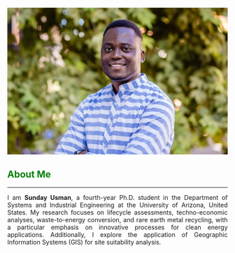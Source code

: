 ![Profile Image](assets/images/profile-picture.jpg)

## <span style="color: green;">**About Me**</span>  <!-- green -->
---
<div style="text-align: justify;">
I am <strong>Sunday Usman</strong>, a fourth-year Ph.D. student in the Department of Systems and Industrial Engineering at the University of Arizona, United States. My research focuses on lifecycle assessments, techno-economic analyses, waste-to-energy conversion, and rare earth metal recycling, with a particular emphasis on innovative processes for clean energy applications. Additionally, I explore the application of Geographic Information Systems (GIS) for site suitability analysis.
</div>
